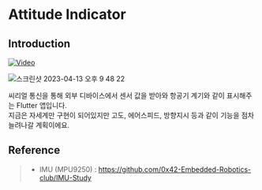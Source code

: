 # Attitude Indicator

## Introduction

[![Video](http://img.youtube.com/vi/j-V_8WmK6q4/0.jpg)](https://youtu.be/j-V_8WmK6q4)

![스크린샷 2023-04-13 오후 9 48 22](https://user-images.githubusercontent.com/26504096/235819169-50e69ce1-a991-47df-945a-dd7d6bf24fa4.png)

씨리얼 통신을 통해 외부 디바이스에서 센서 값을 받아와 항공기 계기와 같이 표시해주는 Flutter 앱입니다.<br/>
지금은 자세계만 구현이 되어있지만 고도, 에어스피드, 방향지시 등과 같이 기능을 점차 늘려나갈 계획이에요.<br/>

## Reference
>- IMU (MPU9250)
>: https://github.com/0x42-Embedded-Robotics-club/IMU-Study